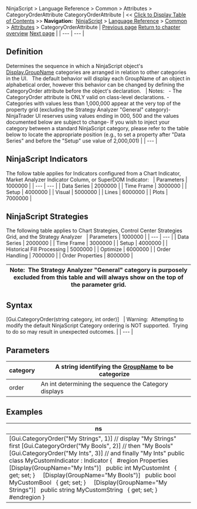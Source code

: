 ﻿
NinjaScript \> Language Reference \> Common \> Attributes \> CategoryOrderAttribute
CategoryOrderAttribute
| \<\< [Click to Display Table of Contents](categoryorderattribute.md) \>\> **Navigation:**     [NinjaScript](ninjascript-1.md) \> [Language Reference](language_reference_wip-1.md) \> [Common](common-1.md) \> [Attributes](attributes-1.md) \> CategoryOrderAttribute | [Previous page](browsableattribute-1.md) [Return to chapter overview](attributes-1.md) [Next page](displayattribute-1.md) |
| --- | --- |
## Definition
Determines the sequence in which a NinjaScript object's [Display.GroupName](displayattribute-1.md) categories are arranged in relation to other categories in the UI.   The default behavior will display each GroupName of an object in alphabetical order, however this behavior can be changed by defining the CategoryOrder attribute before the object's declaration. 
 
| Notes:   - The CategoryOrder attribute is ONLY valid on class\-level declarations. - Categories with values less than 1,000,000 appear at the very top of the property grid (excluding the Strategy Analyzer "General" category)- NinjaTrader UI reserves using values ending in 000, 500 and the values documented below are subject to change- If you wish to inject your category between a standard NinjaScript category, please refer to the table below to locate the appropriate position (e.g., to set a property after "Data Series" and before the "Setup" use value of 2,000,001\) |
| --- |

## NinjaScript Indicators
The follow table applies for Indicators configured from a Chart Indicator, Market Analyzer Indicator Column, or SuperDOM Indicator:
 
| Parameters | 1000000 |
| --- | --- |
| Data Series | 2000000 |
| Time Frame | 3000000 |
| Setup | 4000000 |
| Visual | 5000000 |
| Lines | 6000000 |
| Plots | 7000000 |

## NinjaScript Strategies
The following table applies to Chart Strategies, Control Center Strategies Grid, and the Strategy Analyzer
 
| Parameters | 1000000 |
| --- | --- |
| Data Series | 2000000 |
| Time Frame | 3000000 |
| Setup | 4000000 |
| Historical Fill Processing | 5000000 |
| Optimize | 6000000 |
| Order Handling | 7000000 |
| Order Properties | 8000000 |

| Note:  The Strategy Analyzer "General" category is purposely excluded from this table and will always show on the top of the parameter grid. |
| --- |

## Syntax
\[Gui.CategoryOrder(string category, int order)]
 
| Warning:  Attempting to modify the default NinjaScript Category ordering is NOT supported.  Trying to do so may result in unexpected outcomes. |
| --- |
## 
## 
## Parameters
| category | A string identifying the [GroupName](displayattribute-1.md) to be categorize |
| --- | --- |
| order | An int determining the sequence the Category displays |
## 
## 
## Examples
| ns |
| --- |
| \[Gui.CategoryOrder("My Strings", 1)] // display "My Strings" first \[Gui.CategoryOrder("My Bools", 2)] // then "My Bools" \[Gui.CategoryOrder("My Ints", 3)] // and finally "My Ints" public class MyCustomIndicator : Indicator {    \#region Properties         \[Display(GroupName\="My Ints")]    public int MyCustomInt    { get; set; }        \[Display(GroupName\="My Bools")]    public bool MyCustomBool    { get; set; }      \[Display(GroupName\="My Strings")]    public string MyCustomString    { get; set; }      \#endregion } |

